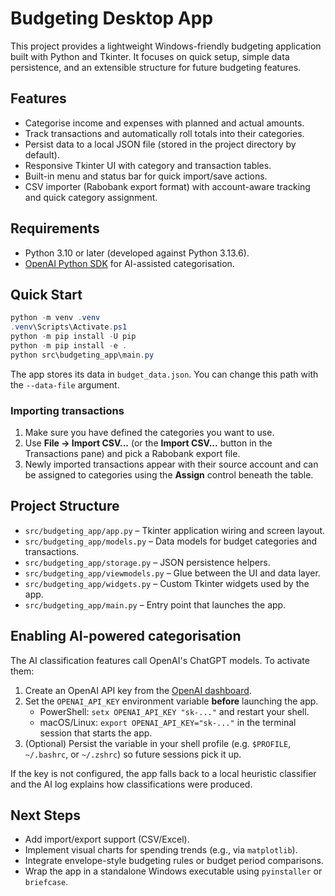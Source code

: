 # Budgeting Desktop App

This project provides a lightweight Windows-friendly budgeting application built with Python and Tkinter. It focuses on quick setup, simple data persistence, and an extensible structure for future budgeting features.

## Features

- Categorise income and expenses with planned and actual amounts.
- Track transactions and automatically roll totals into their categories.
- Persist data to a local JSON file (stored in the project directory by default).
- Responsive Tkinter UI with category and transaction tables.
- Built-in menu and status bar for quick import/save actions.
- CSV importer (Rabobank export format) with account-aware tracking and quick category assignment.

## Requirements

- Python 3.10 or later (developed against Python 3.13.6).
- [OpenAI Python SDK](https://github.com/openai/openai-python) for AI-assisted categorisation.

## Quick Start

```powershell
python -m venv .venv
.venv\Scripts\Activate.ps1
python -m pip install -U pip
python -m pip install -e .
python src\budgeting_app\main.py
```

The app stores its data in `budget_data.json`. You can change this path with the `--data-file` argument.

### Importing transactions

1. Make sure you have defined the categories you want to use.
2. Use **File → Import CSV...** (or the **Import CSV...** button in the Transactions pane) and pick a Rabobank export file.
3. Newly imported transactions appear with their source account and can be assigned to categories using the **Assign** control beneath the table.

## Project Structure

- `src/budgeting_app/app.py` – Tkinter application wiring and screen layout.
- `src/budgeting_app/models.py` – Data models for budget categories and transactions.
- `src/budgeting_app/storage.py` – JSON persistence helpers.
- `src/budgeting_app/viewmodels.py` – Glue between the UI and data layer.
- `src/budgeting_app/widgets.py` – Custom Tkinter widgets used by the app.
- `src/budgeting_app/main.py` – Entry point that launches the app.

## Enabling AI-powered categorisation

The AI classification features call OpenAI's ChatGPT models. To activate them:

1. Create an OpenAI API key from the [OpenAI dashboard](https://platform.openai.com/account/api-keys).
2. Set the `OPENAI_API_KEY` environment variable **before** launching the app.
   - PowerShell: `setx OPENAI_API_KEY "sk-..."` and restart your shell.
   - macOS/Linux: `export OPENAI_API_KEY="sk-..."` in the terminal session that starts the app.
3. (Optional) Persist the variable in your shell profile (e.g. `$PROFILE`, `~/.bashrc`, or `~/.zshrc`) so future sessions pick it up.

If the key is not configured, the app falls back to a local heuristic classifier and the AI log explains how classifications were produced.

## Next Steps

- Add import/export support (CSV/Excel).
- Implement visual charts for spending trends (e.g., via `matplotlib`).
- Integrate envelope-style budgeting rules or budget period comparisons.
- Wrap the app in a standalone Windows executable using `pyinstaller` or `briefcase`.
